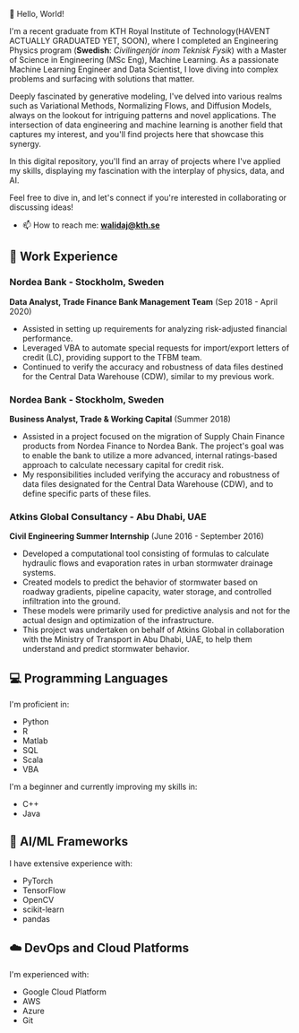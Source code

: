 👋 Hello, World!

I'm a recent graduate from KTH Royal Institute of Technology(HAVENT ACTUALLY GRADUATED YET, SOON), where I completed an Engineering Physics program (**Swedish**: _Civilingenjör inom Teknisk Fysik_) with a Master of Science in Engineering (MSc Eng), Machine Learning. As a passionate Machine Learning Engineer and Data Scientist, I love diving into complex problems and surfacing with solutions that matter.

Deeply fascinated by generative modeling, I've delved into various realms such as Variational Methods, Normalizing Flows, and Diffusion Models, always on the lookout for intriguing patterns and novel applications. The intersection of data engineering and machine learning is another field that captures my interest, and you'll find projects here that showcase this synergy.

In this digital repository, you'll find an array of projects where I've applied my skills, displaying my fascination with the interplay of physics, data, and AI. 
<!-- This is a comment. It won't be visible in the displayed README. Each piece of code is a story of problem-solving, continual learning, and a pursuit of excellence. -->
Feel free to dive in, and let's connect if you're interested in collaborating or discussing ideas!

- 📫 How to reach me: **walidaj@kth.se**

## 🏢 Work Experience
### Nordea Bank - Stockholm, Sweden
**Data Analyst, Trade Finance Bank Management Team** (Sep 2018 - April 2020)
- Assisted in setting up requirements for analyzing risk-adjusted financial performance.
- Leveraged VBA to automate special requests for import/export letters of credit (LC), providing support to the TFBM team.
- Continued to verify the accuracy and robustness of data files destined for the Central Data Warehouse (CDW), similar to my previous work.

### Nordea Bank - Stockholm, Sweden
**Business Analyst, Trade & Working Capital** (Summer 2018)
- Assisted in a project focused on the migration of Supply Chain Finance products from Nordea Finance to Nordea Bank. The project's goal was to enable the bank to utilize a more advanced, internal ratings-based approach to calculate necessary capital for credit risk.
- My responsibilities included verifying the accuracy and robustness of data files designated for the Central Data Warehouse (CDW), and to define specific parts of these files.

### Atkins Global Consultancy - Abu Dhabi, UAE
**Civil Engineering Summer Internship** (June 2016 - September 2016)
- Developed a computational tool consisting of formulas to calculate hydraulic flows and evaporation rates in urban stormwater drainage systems.
- Created models to predict the behavior of stormwater based on roadway gradients, pipeline capacity, water storage, and controlled infiltration into the ground. 
- These models were primarily used for predictive analysis and not for the actual design and optimization of the infrastructure.
- This project was undertaken on behalf of Atkins Global in collaboration with the Ministry of Transport in Abu Dhabi, UAE, to help them understand and predict stormwater behavior.

## 💻 Programming Languages
I'm proficient in:
- Python
- R
- Matlab
- SQL
- Scala
- VBA

I'm a beginner and currently improving my skills in:
- C++
- Java

## 🧠 AI/ML Frameworks
I have extensive experience with:
- PyTorch
- TensorFlow
- OpenCV
- scikit-learn
- pandas

## ☁️ DevOps and Cloud Platforms
I'm experienced with:
- Google Cloud Platform
- AWS
- Azure
- Git
